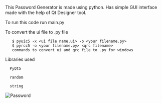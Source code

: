 This Password Generator is made using python. Has simple GUI interface made with the help of Qt Designer tool.

To run this code run main.py

To convert the ui file to .py file

       $ pyuic5 -x <ui file name.ui> -o <your filename.py>
       $ pyrcc5 -o <your filename.py> <qrc filename>
       commands to convert ui and qrc file to .py for windows

Libraries used

      PyQt5
      
      random

      string


![Password](https://github.com/Shiv6116/Strong-Password-Generater/assets/128344968/d1012eda-6916-4516-b4bb-26701f320a05)



